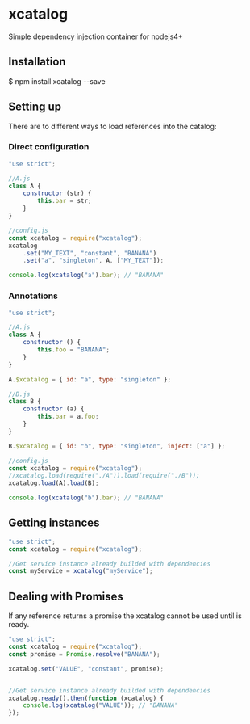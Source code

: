 xcatalog
========

Simple dependency injection container for nodejs4+

Installation
------------

$ npm install xcatalog --save

Setting up
----------

There are to different ways to load references into the catalog:

### Direct configuration

```js
"use strict";

//A.js
class A {
	constructor (str) {
		this.bar = str;
	}
}

//config.js
const xcatalog = require("xcatalog");
xcatalog
	.set("MY_TEXT", "constant", "BANANA")
	.set("a", "singleton", A, ["MY_TEXT"]);

console.log(xcatalog("a").bar); // "BANANA"

```

### Annotations

```js
"use strict";

//A.js
class A {
	constructor () {
		this.foo = "BANANA";
	}
}

A.$xcatalog = { id: "a", type: "singleton" };

//B.js
class B {
	constructor (a) {
		this.bar = a.foo;
	}
}

B.$xcatalog = { id: "b", type: "singleton", inject: ["a"] };

//config.js
const xcatalog = require("xcatalog");
//xcatalog.load(require("./A")).load(require("./B"));
xcatalog.load(A).load(B);

console.log(xcatalog("b").bar); // "BANANA"

```

Getting instances
-----------------

```js
"use strict";
const xcatalog = require("xcatalog");

//Get service instance already builded with dependencies
const myService = xcatalog("myService");

```


Dealing with Promises
---------------------

If any reference returns a promise the xcatalog cannot be used until is ready.

```js
"use strict";
const xcatalog = require("xcatalog");
const promise = Promise.resolve("BANANA");

xcatalog.set("VALUE", "constant", promise);


//Get service instance already builded with dependencies
xcatalog.ready().then(function (xcatalog) {
	console.log(xcatalog("VALUE")); // "BANANA"
});

```
